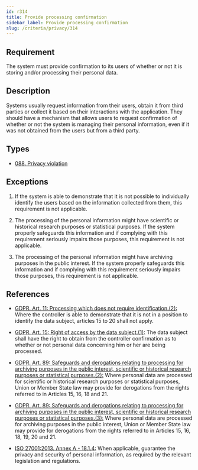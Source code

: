 ```yaml
---
id: r314
title: Provide processing confirmation
sidebar_label: Provide processing confirmation
slug: /criteria/privacy/314
---
```


## Requirement

The system must provide confirmation to its users of whether or not it is
storing and/or processing their personal data.

## Description

Systems usually request information from their users,
obtain it from third parties or collect it based on their interactions with the
application.
They should have a mechanism that allows users to request confirmation of
whether or not the system is managing their personal information,
even if it was not obtained from the users but from a third party.

## Types

- [088. Privacy violation](https://fluidattacks.com/products/rules/findings/088/)

## Exceptions

1. If the system is able to demonstrate that it is not possible to individually
identify the users based on the information collected from them,
this requirement is not applicable.

2. The processing of the personal information might have scientific or
historical research purposes or statistical purposes.
If the system properly safeguards this information and if complying with this
requirement seriously impairs those purposes,
this requirement is not applicable.

3. The processing of the personal information might have archiving purposes
in the public interest.
If the system properly safeguards this information and if complying with this
requirement seriously impairs those purposes,
this requirement is not applicable.

## References

- [GDPR. Art. 11: Processing which does not require identification.(2):](https://gdpr-info.eu/art-11-gdpr/)
Where the controller is able to demonstrate that it is not in a position to
identify the data subject,
articles 15 to 20 shall not apply.

- [GDPR. Art. 15: Right of access by the data subject.(1):](https://gdpr-info.eu/art-15-gdpr/)
The data subject shall have the right to obtain from the controller
confirmation as to whether or not personal data concerning him or her are being
processed.

- [GDPR. Art. 89: Safeguards and derogations relating to processing for archiving purposes in the public interest, scientific or historical research purposes or statistical purposes.(2):](https://gdpr-info.eu/art-89-gdpr/)
Where personal data are processed for scientific or historical research
purposes or statistical purposes,
Union or Member State law may provide for derogations from the rights referred
to in Articles 15, 16, 18 and 21.

- [GDPR. Art. 89: Safeguards and derogations relating to processing for archiving purposes in the public interest, scientific or historical research purposes or statistical purposes.(3):](https://gdpr-info.eu/art-89-gdpr/)
Where personal data are processed for archiving purposes in the public
interest,
Union or Member State law may provide for derogations from the rights referred
to in Articles 15, 16, 18, 19, 20 and 21.

- [ISO 27001:2013. Annex A - 18.1.4:](https://www.iso.org/obp/ui/#iso:std:54534:en)
When applicable, guarantee the privacy and security of personal information,
as required by the relevant legislation and regulations.
